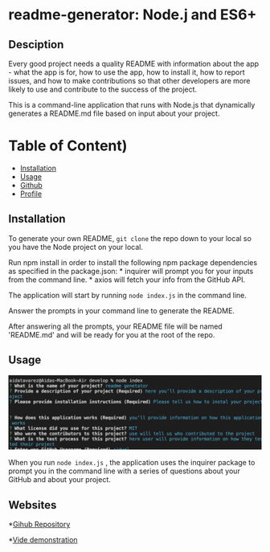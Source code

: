 # readme-generator: Node.j and ES6+

## Desciption

Every good project needs a quality README with information about the app - what the app is for, how to use the app, how to install it, how to report issues, and how to make contributions so that other developers are more likely to use and contribute to the success of the project.

This is a command-line application that runs with Node.js that dynamically generates a README.md file based on input about your project.


  # Table of Content)
  - [Installation](#Installation)
  - [Usage](#Usage)
  - [Github](#Username)
  - [Profile](#Profile)
  

## Installation 
To generate your own README, ``` git clone ``` the repo down to your local so you have the Node project on your local.

Run npm install in order to install the following npm package dependencies as specified in the package.json:
        * inquirer will prompt you for your inputs from the command line.
        * axios will fetch your info from the GitHub API.

The application will start by running   ```node index.js``` in the command line.

Answer the prompts in your command line to generate the README.

After answering all the prompts, your README file will be named 'README.md' and will be ready for you at the root of the repo.



## Usage 

![](develop/style.css/screenshot1.png)

When you run ```node index.js``` , the application uses the inquirer package to prompt you in the command line with a series of questions about your GitHub and about your project.


## Websites 
*[Gihub Repository](https://github.com/aidyel/readme-generator)

*[Vide demonstration](https://drive.google.com/file/d/19VXOuiYNo1-oobN23nuYJvV5tFN3DINs/preview)